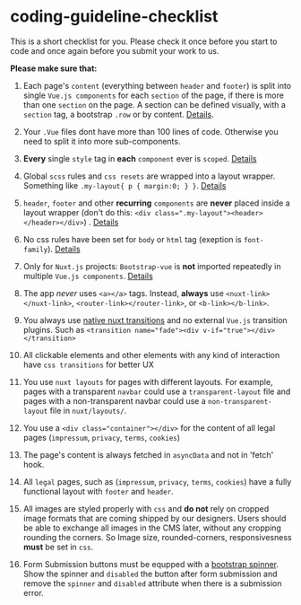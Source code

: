 # coding-guideline-checklist

This is a short checklist for you. Please check it once before you start to code and once again before you submit your work to us.

**Please make sure that:**

1. Each page's `content` (everything between `header` and `footer`) is split into single `Vue.js components` for each `section` of the page, if there is more than one `section` on the page. A section can be defined visually, with a `section` tag, a bootstrap `.row` or by content. [Details](https://github.com/Webhikers-Docs/code-architecture#modular-components).

2. Your `.Vue` files dont have more than 100 lines of code. Otherwise you need to split it into more sub-components.

3. **Every** single `style` tag in **each** `component` ever is `scoped`. [Details](https://github.com/Webhikers-Docs/code-architecture#scoped-style)  

4. Global `scss` rules and `css resets` are wrapped into a layout wrapper. Something like `.my-layout{ p { margin:0; } }`. [Details](https://github.com/Webhikers-Docs/code-architecture#global-css)  

5. `header`, `footer` and other **recurring** `components` are **never** placed inside a layout wrapper (don't do this: `<div class=".my-layout"><header></header></div>`) . [Details](https://github.com/Webhikers-Docs/code-architecture#recurring-components)  

6. No css rules have been set for `body` or `html` tag (exeption is `font-family`). [Details](https://github.com/Webhikers-Docs/code-architecture#html-root)  

7. Only for `Nuxt.js` projects: `Bootstrap-vue` is **not** imported repeatedly in multiple `Vue.js components`. [Details](https://github.com/Webhikers-Docs/nuxt-bootstrap-doc)  

8. The app *never* uses `<a></a>` tags. Instead, **always** use `<nuxt-link></nuxt-link>`, `<router-link></router-link>`, or `<b-link></b-link>`.
    
9. You always use [native nuxt transitions](https://nuxtjs.org/docs/2.x/features/transitions) and no external `Vue.js` transition plugins. Such as `<transition name="fade"><div v-if="true"></div></transition>`
        
10. All clickable elements and other elements with any kind of interaction have `css transitions` for better UX
11. You use `nuxt layouts` for pages with different layouts. For example, pages with a transparent `navbar` could use a `transparent-layout` file and pages with a non-transparent navbar could use a `non-transparent-layout` file in `nuxt/layouts/`.

12. You use a `<div class="container"></div>` for the content of all legal pages (`impressum`, `privacy`, `terms`, `cookies`)

13. The page's content is always fetched in `asyncData` and not in 'fetch' hook.

14. All `legal` pages, such as (`impressum`, `privacy`, `terms`, `cookies`) have a fully functional layout with `footer` and `header`.

15. All images are styled properly with `css` and **do not** rely on cropped image formats that are coming shipped by our designers. Users should be able to exchange all images in the CMS later, without any cropping rounding the corners. So Image size, rounded-corners, responsivesness **must** be set in `css`.

16. Form Submission buttons must be equpped with a [bootstrap spinner](https://getbootstrap.com/docs/4.5/components/spinners). Show the spinner and `disabled` the button after form submission and remove the `spinner` and `disabled` attribute when there is a submission error.

